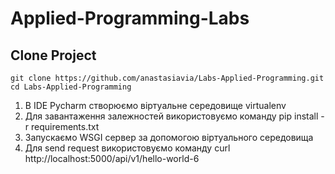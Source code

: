 # Applied-Programming-Labs
## Clone Project
```
git clone https://github.com/anastasiavia/Labs-Applied-Programming.git
cd Labs-Applied-Programming
```


1. В IDE Pycharm створюємо віртуальне середовище virtualenv
2. Для завантаження залежностей використовуємо команду pip install -r requirements.txt
3. Запускаємо WSGI сервер за допомогою віртуального середовища
4. Для send request використовуємо команду curl http://localhost:5000/api/v1/hello-world-6

